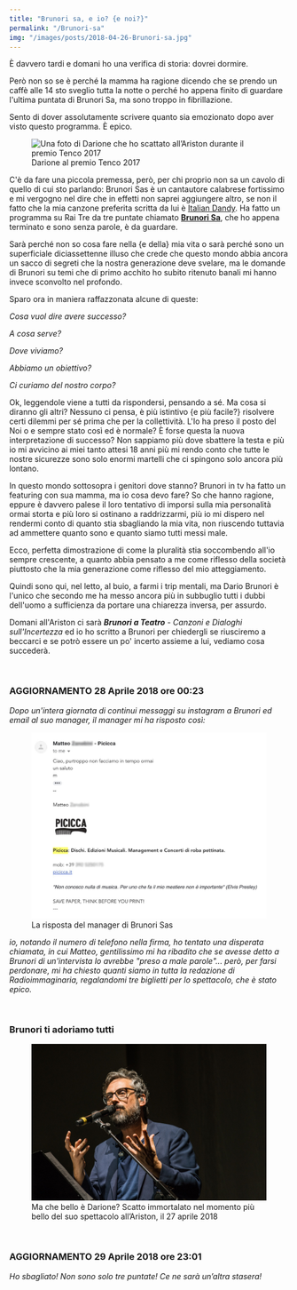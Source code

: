 ```yaml
---
title: "Brunori sa, e io? {e noi?}"
permalink: "/Brunori-sa"
img: "/images/posts/2018-04-26-Brunori-sa.jpg"
---
```

È davvero tardi e domani ho una verifica di storia: dovrei dormire.

Però non so se è perché la mamma ha ragione dicendo che se prendo un caffè alle 14 sto sveglio tutta la notte o perché ho appena finito di guardare l'ultima puntata di Brunori Sa, ma sono troppo in fibrillazione.
<!--more -->
Sento di dover assolutamente scrivere quanto sia emozionato dopo aver visto questo programma. È epico.

<figure><img src="{{ page.img }}" description="Una foto di Brunori Sas che ho scattato all’Ariston durante il premio Tenco 2017" alt="Una foto di Darione che ho scattato all’Ariston durante il premio Tenco 2017" /><figcaption>Darione al premio Tenco 2017</figcaption></figure>

C'è da fare una piccola premessa, però, per chi proprio non sa un cavolo di quello di cui sto parlando: Brunori Sas è un cantautore calabrese fortissimo e mi vergogno nel dire che in effetti non saprei aggiungere altro, se non il fatto che la mia canzone preferita scritta da lui è <a href="https://youtu.be/C5Ra3qHSF68" rel="noopener noreferrer" target="_blank">Italian Dandy</a>. Ha fatto un programma su Rai Tre da tre puntate chiamato <a href="https://www.raiplay.it/programmi/brunorisa/" rel="noopener noreferrer" target="_blank">**Brunori Sa**</a>, che ho appena terminato e sono senza parole, è da guardare.

Sarà perché non so cosa fare nella {e della} mia vita o sarà perché sono un superficiale diciassettenne illuso che crede che questo mondo abbia ancora un sacco di segreti che la nostra generazione deve svelare, ma le domande di Brunori su temi che di primo acchito ho subito ritenuto banali mi hanno invece sconvolto nel profondo.

Sparo ora in maniera raffazzonata alcune di queste:

_Cosa vuol dire avere successo?_

_A cosa serve?_

_Dove viviamo?_

_Abbiamo un obiettivo?_

_Ci curiamo del nostro corpo?_

Ok, leggendole viene a tutti da rispondersi, pensando a sé. Ma cosa si diranno gli altri? Nessuno ci pensa, è più istintivo {e più facile?} risolvere certi dilemmi per sé prima che per la collettività. L'Io ha preso il posto del Noi o e sempre stato così ed è normale? È forse questa la nuova interpretazione di successo? Non sappiamo più dove sbattere la testa e più io mi avvicino ai miei tanto attesi 18 anni più mi rendo conto che tutte le nostre sicurezze sono solo enormi martelli che ci spingono solo ancora più lontano.

In questo mondo sottosopra i genitori dove stanno? Brunori in tv ha fatto un featuring con sua mamma, ma io cosa devo fare? So che hanno ragione, eppure è davvero palese il loro tentativo di imporsi sulla mia personalità ormai storta e più loro si ostinano a raddrizzarmi, più io mi dispero nel rendermi conto di quanto stia sbagliando la mia vita, non riuscendo tuttavia ad ammettere quanto sono e quanto siamo tutti messi male.

Ecco, perfetta dimostrazione di come la pluralità stia soccombendo all'io sempre crescente, a quanto abbia pensato a me come riflesso della società piuttosto che la mia generazione come riflesso del mio atteggiamento.

Quindi sono qui, nel letto, al buio, a farmi i trip mentali, ma Dario Brunori è l'unico che secondo me ha messo ancora più in subbuglio tutti i dubbi dell'uomo a sufficienza da portare una chiarezza inversa, per assurdo.

Domani all'Ariston ci sarà _**Brunori a Teatro** - Canzoni e Dialoghi sull'Incertezza_ ed io ho scritto a Brunori per chiedergli se riusciremo a beccarci e se potrò essere un po' incerto assieme a lui, vediamo cosa succederà.

<br />

### AGGIORNAMENTO 28 Aprile 2018 ore 00:23
_Dopo un'intera giornata di continui messaggi su instagram a Brunori ed email al suo manager, il manager mi ha risposto così:_

<figure><img src="/images/2018-04-26-Brunori-sa-2.jpg" alt="la risposta del manager di Brunori Sas" /><figcaption>La risposta del manager di Brunori Sas</figcaption></figure>

*io, notando il numero di telefono nella firma, ho tentato una disperata chiamata, in cui Matteo, gentilissimo mi ha ribadito che se avesse detto a Brunori di un'intervista lo avrebbe "preso a male parole"... però, per farsi perdonare, mi ha chiesto quanti siamo in tutta la redazione di Radioimmaginaria, regalandomi tre biglietti per lo spettacolo, che è stato epico.*

<br />

### Brunori ti adoriamo tutti

<figure><img src="/images/2018-04-26-Brunori-sa-1.jpg" alt="Brunori Sas immortalato nel momento più bello del suo spettacolo all’Ariston, il 27 aprile 2018" /><figcaption>Ma che bello è Darione? Scatto immortalato nel momento più bello del suo spettacolo all’Ariston, il 27 aprile 2018</figcaption></figure>

<br />

### AGGIORNAMENTO 29 Aprile 2018 ore 23:01

*Ho sbagliato! Non sono solo tre puntate! Ce ne sarà un’altra stasera!*

